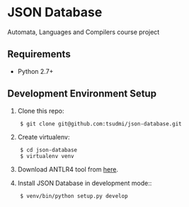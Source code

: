 # JSON Database
Automata, Languages and Compilers course project

## Requirements
* Python 2.7+

## Development Environment Setup
1. Clone this repo:
```
    $ git clone git@github.com:tsudmi/json-database.git
```    
2. Create virtualenv:
```
    $ cd json-database
    $ virtualenv venv
```

3. Download ANTLR4 tool from [here](http://www.antlr.org/download.html).

4. Install JSON Database in development mode::
```
    $ venv/bin/python setup.py develop
```
